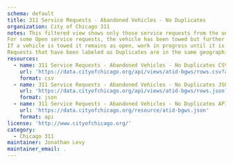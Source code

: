 ```yaml
---
schema: default
title: 311 Service Requests - Abandoned Vehicles - No Duplicates
organization: City of Chicago 311
notes: This filtered view shows only those service requests from the underlying dataset that are not marked as duplicates. -- All open abandoned vehicle complaints made to 311 and all requests completed since January 1, 2011. A vehicle can be classified as abandoned if it meets one or more of the following criteria: 1) On a public way in a state of disrepair as to be incapable of being driven in its present condition. 2) Has not been moved or used for more than seven consecutive days and is apparently deserted. 3) Has been left on the public way without state registration or a temporary state registration placard for two or more days. 4) Is a hazardous dilapidated vehicle left in full view of the general public, whether on public or private property.
For some Open service requests, the vehicle has been towed but further action is required before the request may be closed. 311 sometimes receives duplicate abandoned vehicle complaints.
If a vehicle is towed it remains as open, work in progress until it is redeemed, transferred or disposed of. The service request is not closed until there is a final disposition for the vehicle.
Requests that have been labeled as Duplicates are in the same geographic area and have been entered into 311 Customer Service Requests (CSR) system at around the same time as a previous request. Duplicate reports/requests are labeled as such in the Status field, as either "Open - Dup" or "Completed - Dup." Data is updated daily.
resources:
  - name: 311 Service Requests - Abandoned Vehicles - No Duplicates CSV
    url: 'https://data.cityofchicago.org/api/views/atid-bgws/rows.csv?accessType=DOWNLOAD&bom=true&format=true'
    format: csv
  - name: 311 Service Requests - Abandoned Vehicles - No Duplicates JSON
    url: 'https://data.cityofchicago.org/api/views/atid-bgws/rows.json?accessType=DOWNLOAD'
    format: json
  - name: 311 Service Requests - Abandoned Vehicles - No Duplicates API
    url: 'https://data.cityofchicago.org/resource/atid-bgws.json'
    format: api
license: 'http://www.cityofchicago.org/'
category:
  - Chicago 311
maintainer: Jonathan Levy
maintainer_email: .
---
```

